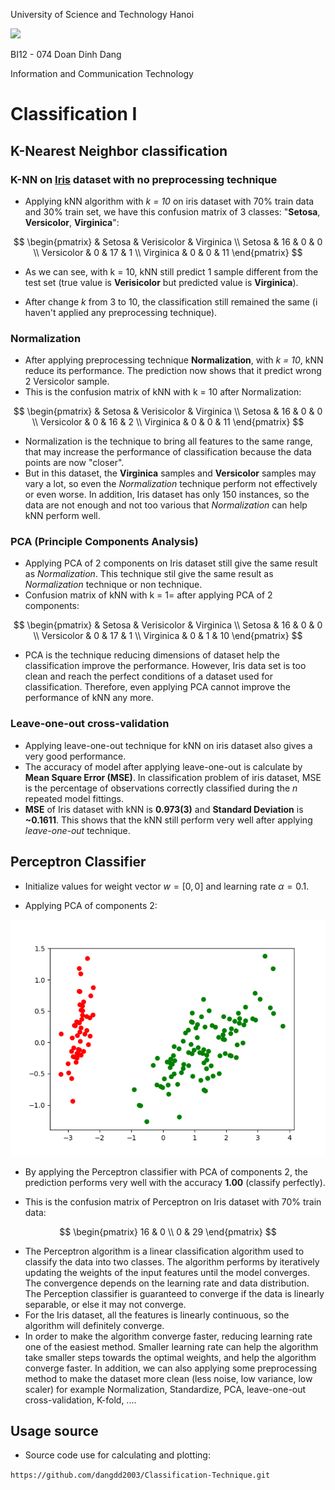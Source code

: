 University of Science and Technology Hanoi

![](https://cdn.haitrieu.com/wp-content/uploads/2022/11/Logo-Truong-Dai-hoc-Khoa-hoc-va-Cong-nghe-Ha-Noi.png)

BI12 - 074 Doan Dinh Dang

Information and Communication Technology

# Classification I

## K-Nearest Neighbor classification

### K-NN on [Iris](http://archive.ics.uci.edu/dataset/53/iris) dataset with no preprocessing technique

- Applying kNN algorithm with _k = 10_ on iris dataset with 70% train data and 30% train set, we have this confusion matrix of 3 classes: "**Setosa**, **Versicolor**, **Virginica**":

$$
\begin{pmatrix}
& Setosa & Verisicolor & Virginica \\
Setosa & 16 & 0 & 0 \\
Versicolor & 0 & 17 & 1 \\
Virginica & 0 & 0 & 11
\end{pmatrix}
$$

- As we can see, with k = 10, kNN still predict 1 sample different from the test set (true value is **Verisicolor** but predicted value is **Virginica**).

- After change _k_ from 3 to 10, the classification still remained the same (i haven't applied any preprocessing technique).

### Normalization

- After applying preprocessing technique **Normalization**, with _k = 10_, kNN reduce its performance. The prediction now shows that it predict wrong 2 Versicolor sample.
- This is the confusion matrix of kNN with k = 10 after Normalization:

$$
\begin{pmatrix}
& Setosa & Verisicolor & Virginica \\
Setosa & 16 & 0 & 0 \\
Versicolor & 0 & 16 & 2 \\
Virginica & 0 & 0 & 11
\end{pmatrix}
$$

- Normalization is the technique to bring all features to the same range, that may increase the performance of classification because the data points are now "closer".
- But in this dataset, the **Virginica** samples and **Versicolor** samples may vary a lot, so even the _Normalization_ technique perform not effectively or even worse. In addition, Iris dataset has only 150 instances, so the data are not enough and not too various that _Normalization_ can help kNN perform well.

### PCA (Principle Components Analysis)

- Applying PCA of 2 components on Iris dataset still give the same result as _Normalization_. This technique stil give the same result as _Normalization_ technique or non technique.
- Confusion matrix of kNN with k = 1= after applying PCA of 2 components:

$$
\begin{pmatrix}
& Setosa & Verisicolor & Virginica \\
Setosa & 16 & 0 & 0 \\
Versicolor & 0 & 17 & 1 \\
Virginica & 0 & 1 & 10
\end{pmatrix}
$$

- PCA is the technique reducing dimensions of dataset help the classification improve the performance. However, Iris data set is too clean and reach the perfect conditions of a dataset used for classification. Therefore, even applying PCA cannot improve the performance of kNN any more.

### Leave-one-out cross-validation

- Applying leave-one-out technique for kNN on iris dataset also gives a very good performance.
- The accuracy of model after applying leave-one-out is calculate by **Mean Square Error (MSE)**. In classification problem of iris dataset, MSE is the percentage of observations correctly classified during the _n_ repeated model fittings.
- **MSE** of Iris dataset with kNN is **0.973(3)** and **Standard Deviation** is **~0.1611**. This shows that the kNN still perform very well after applying _leave-one-out_ technique.

## Perceptron Classifier

- Initialize values for weight vector $w = [0, 0]$ and learning rate $\alpha = 0.1$.

- Applying PCA of components 2:

![Perceptron](iris_PCA_2.png)

- By applying the Perceptron classifier with PCA of components 2, the prediction performs very well with the accuracy **1.00** (classify perfectly).

- This is the confusion matrix of Perceptron on Iris dataset with 70% train data:

$$
\begin{pmatrix}
16 & 0 \\
0 & 29
\end{pmatrix}
$$

- The Perceptron algorithm is a linear classification algorithm used to classify the data into two classes. The algorithm performs by iteratively updating the weights of the input features until the model converges. The convergence depends on the learning rate and data distribution. The Perception classifier is guaranteed to converge if the data is linearly separable, or else it may not converge.
- For the Iris dataset, all the features is linearly continuous, so the algorithm will definitely converge.
- In order to make the algorithm converge faster, reducing learning rate one of the easiest method. Smaller learning rate can help the algorithm take smaller steps towards the optimal weights, and help the algorithm converge faster. In addition, we can also applying some preprocessing method to make the dataset more clean (less noise, low variance, low scaler) for example Normalization, Standardize, PCA, leave-one-out cross-validation, K-fold, ....

## Usage source

- Source code use for calculating and plotting:

`https://github.com/dangdd2003/Classification-Technique.git`
